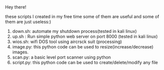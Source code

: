 Hey there!


these scripts I created in my free time some of them are useful and some of them are just useless:)
1. down.sh: automate my shutdown process(tested in kali linux)
2. up.sh  : Run simple python web server on port 8000 (tested in kali linux)
3. wios.sh: wifi DOS tool using aircrsck suit (processing)
4. image.py: this python code can be used to resize(increase/decrease) images.
5. scan.py: a basic level port scanner using python
6. script.py: this python code can be used to create/delete/modify any file
